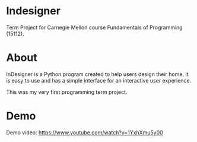 # Indesigner
Term Project for Carnegie Mellon course Fundamentals of Programming (15112). 

# About
InDesigner is a Python program created to help users design their home. It is easy to use and has a simple interface for an interactive user experience. 

This was my very first programming term project. 

# Demo 
Demo video: https://www.youtube.com/watch?v=1YxhXmu5y00
